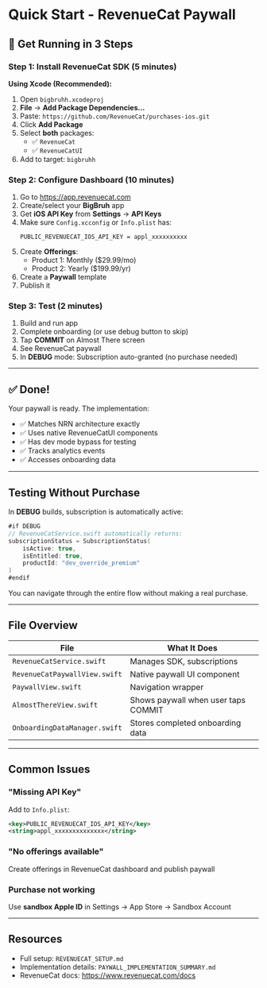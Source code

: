 # Quick Start - RevenueCat Paywall

## 🚀 Get Running in 3 Steps

### Step 1: Install RevenueCat SDK (5 minutes)

**Using Xcode (Recommended):**

1. Open `bigbruhh.xcodeproj`
2. **File** → **Add Package Dependencies...**
3. Paste: `https://github.com/RevenueCat/purchases-ios.git`
4. Click **Add Package**
5. Select **both** packages:
   - ✅ `RevenueCat`
   - ✅ `RevenueCatUI`
6. Add to target: `bigbruhh`

### Step 2: Configure Dashboard (10 minutes)

1. Go to https://app.revenuecat.com
2. Create/select your **BigBruh** app
3. Get **iOS API Key** from **Settings** → **API Keys**
4. Make sure `Config.xcconfig` or `Info.plist` has:
   ```
   PUBLIC_REVENUECAT_IOS_API_KEY = appl_xxxxxxxxxx
   ```
5. Create **Offerings**:
   - Product 1: Monthly ($29.99/mo)
   - Product 2: Yearly ($199.99/yr)
6. Create a **Paywall** template
7. Publish it

### Step 3: Test (2 minutes)

1. Build and run app
2. Complete onboarding (or use debug button to skip)
3. Tap **COMMIT** on Almost There screen
4. See RevenueCat paywall
5. In **DEBUG** mode: Subscription auto-granted (no purchase needed)

---

## ✅ Done!

Your paywall is ready. The implementation:
- ✅ Matches NRN architecture exactly
- ✅ Uses native RevenueCatUI components
- ✅ Has dev mode bypass for testing
- ✅ Tracks analytics events
- ✅ Accesses onboarding data

---

## Testing Without Purchase

In **DEBUG** builds, subscription is automatically active:

```swift
#if DEBUG
// RevenueCatService.swift automatically returns:
subscriptionStatus = SubscriptionStatus(
    isActive: true,
    isEntitled: true,
    productId: "dev_override_premium"
)
#endif
```

You can navigate through the entire flow without making a real purchase.

---

## File Overview

| File | What It Does |
|------|--------------|
| `RevenueCatService.swift` | Manages SDK, subscriptions |
| `RevenueCatPaywallView.swift` | Native paywall UI component |
| `PaywallView.swift` | Navigation wrapper |
| `AlmostThereView.swift` | Shows paywall when user taps COMMIT |
| `OnboardingDataManager.swift` | Stores completed onboarding data |

---

## Common Issues

### "Missing API Key"
Add to `Info.plist`:
```xml
<key>PUBLIC_REVENUECAT_IOS_API_KEY</key>
<string>appl_xxxxxxxxxxxxxx</string>
```

### "No offerings available"
Create offerings in RevenueCat dashboard and publish paywall

### Purchase not working
Use **sandbox Apple ID** in Settings → App Store → Sandbox Account

---

## Resources

- Full setup: `REVENUECAT_SETUP.md`
- Implementation details: `PAYWALL_IMPLEMENTATION_SUMMARY.md`
- RevenueCat docs: https://www.revenuecat.com/docs
